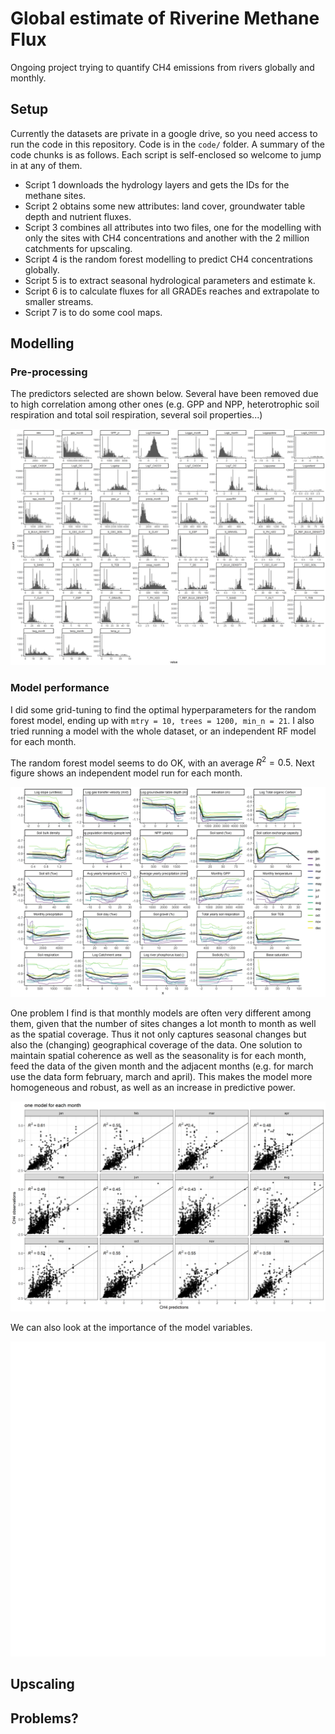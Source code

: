 # Global estimate of Riverine Methane Flux

Ongoing project trying to quantify CH4 emissions from rivers globally and monthly. 


## Setup
Currently the datasets are private in a google drive, so you need access to run the code in this repository. 
Code is in the `code/` folder. A summary of the code chunks is as follows. Each script is self-enclosed so welcome to jump in at any of them.

 - Script 1 downloads the hydrology layers and gets the IDs for the methane sites.
 - Script 2 obtains some new attributes: land cover, groundwater table depth and nutrient fluxes.
 - Script 3 combines all attributes into two files, one for the modelling with only the sites with CH4 concentrations and another with the 2 million catchments for upscaling.
 - Script 4 is the random forest modelling to predict CH4 concentrations globally.
 - Script 5 is to extract seasonal hydrological parameters and estimate k.
 - Script 6 is to calculate fluxes for all GRADEs reaches and extrapolate to smaller streams.
 - Script 7 is to do some cool maps.


## Modelling
### Pre-processing
The predictors selected are shown below. Several have been removed due to high correlation among other ones (e.g. GPP and NPP, heterotrophic soil respiration and total soil respiration, several soil properties...)

![](figures/histograms_transformed.png)


### Model performance
I did some grid-tuning to find the optimal hyperparameters for the random forest model, ending up with 
`mtry = 10, trees = 1200, min_n = 21`. I also tried running a model with the whole dataset, or an independent RF model for each month.

The random forest model seems to do OK, with an average $R^{2}= 0.5$. Next figure shows an independent model run for each month.


![](figures/model_perf_monthly.png)

One problem I find is that monthly models are often very different among them, given that the number of sites changes a lot month to month as well as the spatial coverage. Thus it not only captures seasonal changes but also the  (changing) geographical coverage of the data. One solution to maintain spatial coherence as well as the seasonality is for each month, feed the data of the given month and the adjacent months (e.g. for march use the data form february, march and april). This makes the model more homogeneous and robust, as well as an increase in predictive power. 

![](figures/model_perf_monthly_adjacent.png)

We can also look at the importance of the model variables.


![](figures/VIP_scores_mean.png)

## Upscaling

## Problems?



